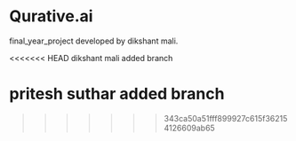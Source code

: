 # Qurative.ai
final_year_project
developed by dikshant mali.

<<<<<<< HEAD
dikshant mali added branch

pritesh suthar added branch
=======
>>>>>>> 343ca50a51fff899927c615f362154126609ab65
